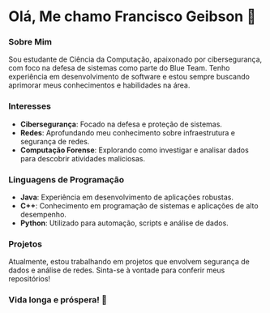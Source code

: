 # Olá, Me chamo Francisco Geibson 👋

### Sobre Mim
Sou estudante de Ciência da Computação, apaixonado por cibersegurança, com foco na defesa de sistemas como parte do Blue Team. Tenho experiência em desenvolvimento de software e estou sempre buscando aprimorar meus conhecimentos e habilidades na área.

### Interesses
- **Cibersegurança**: Focado na defesa e proteção de sistemas.
- **Redes**: Aprofundando meu conhecimento sobre infraestrutura e segurança de redes.
- **Computação Forense**: Explorando como investigar e analisar dados para descobrir atividades maliciosas.

### Linguagens de Programação
- **Java**: Experiência em desenvolvimento de aplicações robustas.
- **C++**: Conhecimento em programação de sistemas e aplicações de alto desempenho.
- **Python**: Utilizado para automação, scripts e análise de dados.

### Projetos
Atualmente, estou trabalhando em projetos que envolvem segurança de dados e análise de redes. Sinta-se à vontade para conferir meus repositórios!

### Vida longa e próspera! 🖖
